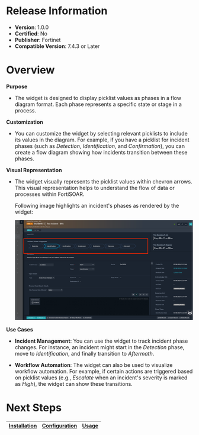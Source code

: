 # Release Information

- **Version**: 1.0.0
- **Certified**: No
- **Publisher**: Fortinet
- **Compatible Version**: 7.4.3 or Later

# Overview

**Purpose**

- The widget is designed to display picklist values as phases in a flow diagram format. Each phase represents a specific state or stage in a process.

**Customization**

- You can customize the widget by selecting relevant picklists to include its values in the diagram. For example, if you have a picklist for incident phases (such as *Detection*, *Identification*, and *Confirmation*), you can create a flow diagram showing how incidents transition between these phases.

**Visual Representation**

- The widget visually represents the picklist values within chevron arrows. This visual representation helps to understand the flow of data or processes within FortiSOAR.

    Following image highlights an incident's phases as rendered by the widget:

    ![Incident view with the widget highlighted](./docs/res/incident_view_widget_highlighted.png)

**Use Cases**

- **Incident Management**: You can use the widget to track incident phase changes. For instance, an incident might start in the *Detection* phase, move to *Identification*, and finally transition to *Aftermath*.

- **Workflow Automation**: The widget can also be used to visualize workflow automation. For example, if certain actions are triggered based on picklist values (e.g., *Escalate* when an incident's severity is marked as *High*), the widget can show these transitions.

# Next Steps

| [Installation](./docs/setup.md#installation) | [Configuration](./docs/setup.md#configuration) | [Usage](./docs/usage.md) |
|----------------------------------------------|------------------------------------------------|--------------------------|